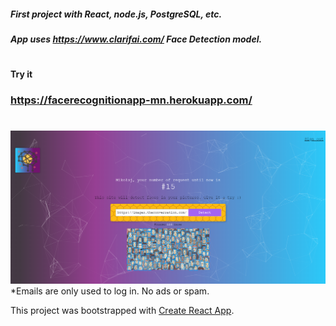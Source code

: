 
##### First project with React, node.js, PostgreSQL, etc.

##### App uses https://www.clarifai.com/ Face Detection model. 

#

#### Try it
### https://facerecognitionapp-mn.herokuapp.com/

#
![Image of overwiev](/_images/overview.png)
*Emails are only used to log in. No ads or spam.

This project was bootstrapped with [Create React App](https://github.com/facebook/create-react-app).

